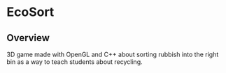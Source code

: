 # EcoSort

## Overview

3D game made with OpenGL and C++ about sorting rubbish into the right bin as a way to teach students about recycling.
